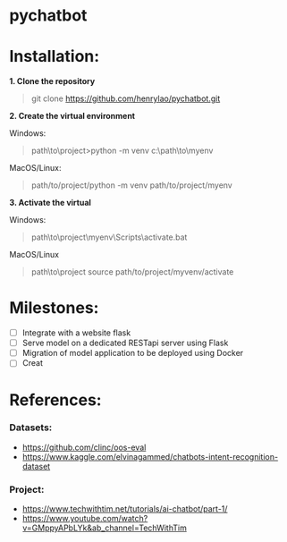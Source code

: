 # pychatbot

# Installation:
<b>1. Clone the repository</b>
> git clone https://github.com/henrylao/pychatbot.git

<b>2. Create the virtual environment</b>

  Windows:
> path\to\project>python -m venv c:\path\to\myenv

  MacOS/Linux:
> path/to/project/python -m venv path/to/project/myenv

<b>3. Activate the virtual</b>

  Windows:
> path\to\project\myenv\Scripts\activate.bat

  MacOS/Linux
> path\to\project source path/to/project/myvenv/activate



# Milestones:
* [ ] Integrate with a website flask
* [ ] Serve model on a dedicated RESTapi server using Flask
* [ ] Migration of model application to be deployed using Docker
* [ ] Creat

# References:
### Datasets:
* https://github.com/clinc/oos-eval
* https://www.kaggle.com/elvinagammed/chatbots-intent-recognition-dataset
### Project:
* https://www.techwithtim.net/tutorials/ai-chatbot/part-1/
* https://www.youtube.com/watch?v=GMppyAPbLYk&ab_channel=TechWithTim
